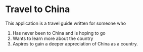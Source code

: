 # Travel to China

This application is a travel guide written for someone who 
1. Has never been to China and is hoping to go
2. Wants to learn more about the country
3. Aspires to gain a deeper appreciation of China as a country. 